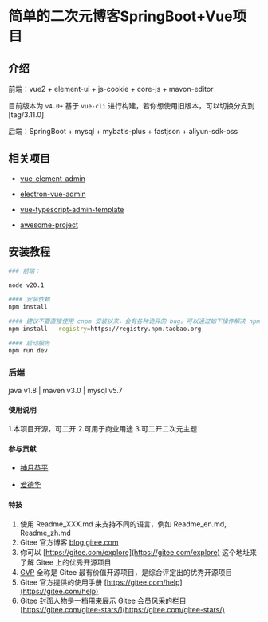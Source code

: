 # 简单的二次元博客SpringBoot+Vue项目

## 介绍

前端：vue2 + element-ui + js-cookie + core-js + mavon-editor 

目前版本为 `v4.0+` 基于 `vue-cli` 进行构建，若你想使用旧版本，可以切换分支到[tag/3.11.0]

后端：SpringBoot + mysql + mybatis-plus + fastjson + aliyun-sdk-oss

## 相关项目

- [vue-element-admin](https://github.com/PanJiaChen/vue-element-admin)

- [electron-vue-admin](https://github.com/PanJiaChen/electron-vue-admin)

- [vue-typescript-admin-template](https://github.com/Armour/vue-typescript-admin-template)

- [awesome-project](https://github.com/PanJiaChen/vue-element-admin/issues/2312)


## 安装教程

```bash
### 前端：

node v20.1

#### 安装依赖
npm install

#### 建议不要直接使用 cnpm 安装以来，会有各种诡异的 bug。可以通过如下操作解决 npm 下载速度慢的问题
npm install --registry=https://registry.npm.taobao.org

#### 启动服务
npm run dev
```
### 后端

java v1.8 | maven v3.0 | mysql v5.7

#### 使用说明

1.本项目开源，可二开
2.可用于商业用途
3.可二开二次元主题

#### 参与贡献

- [神月恭平](https://gitee.com/fs529)

- [爱德华](https://gitee.com/ben-apple)

#### 特技

1.  使用 Readme\_XXX.md 来支持不同的语言，例如 Readme\_en.md, Readme\_zh.md
2.  Gitee 官方博客 [blog.gitee.com](https://blog.gitee.com)
3.  你可以 [https://gitee.com/explore](https://gitee.com/explore) 这个地址来了解 Gitee 上的优秀开源项目
4.  [GVP](https://gitee.com/gvp) 全称是 Gitee 最有价值开源项目，是综合评定出的优秀开源项目
5.  Gitee 官方提供的使用手册 [https://gitee.com/help](https://gitee.com/help)
6.  Gitee 封面人物是一档用来展示 Gitee 会员风采的栏目 [https://gitee.com/gitee-stars/](https://gitee.com/gitee-stars/)
